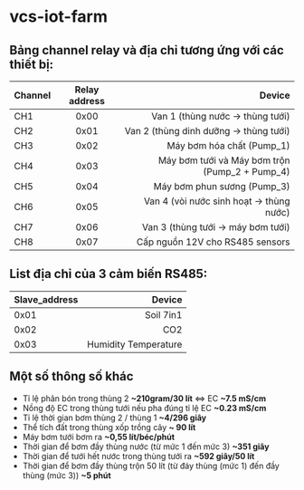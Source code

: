 # vcs-iot-farm
## Bảng channel relay và địa chỉ tương ứng với các thiết bị:
|Channel	|Relay address	|Device|
|:------|:-------------:|------------------------------------------------:|
|CH1 	|0x00		    | Van 1 (thùng nước -> thùng tưới)|
|CH2	|0x01		    | Van 2 (thùng dinh dưỡng -> thùng tưới)|
|CH3 	|0x02		    | Máy bơm hóa chất (Pump_1)|
|CH4	|0x03		    | Máy bơm tưới và Máy bơm trộn (Pump_2 + Pump_4)|
|CH5 	|0x04		    | Máy bơm phun sương (Pump_3)|
|CH6	|0x05		    | Van 4 (vòi nước sinh hoạt -> thùng nước)|
|CH7	|0x06		    | Van 3 (thùng tưới -> máy bơm tưới)|
|CH8	|0x07		    | Cấp nguồn 12V cho RS485 sensors|

## List địa chỉ của 3 cảm biến RS485:
|Slave_address	|Device              |
|:--------------|-------------------:|
|0x01		    |Soil 7in1           |
|0x02    		|CO2                 |
|0x03	    	|Humidity Temperature|

## Một số thông số khác
- Tỉ lệ phân bón trong thùng 2 **~210gram/30 lít** <=> EC **~7.5 mS/cm**
- Nồng độ EC trong thùng tưới nếu pha đúng tỉ lệ EC **~0.23 mS/cm**
- Tỉ lệ thời gian bơm thùng 2 / thùng 1 **~4/296 giây**
- Thể tích đất trong thùng xốp trồng cây **~ 90 lít**
- Máy bơm tưới bơm ra **~0,55 lít/béc/phút**
- Thời gian để bơm đầy thùng nước (từ mức 1 đến mức 3) **~351 giây**
- Thời gian để tưới hết nước trong thùng tưới ra **~592 giây/50 lít**
- Thời gian để bơm đầy thùng trộn 50 lít (từ đáy thùng (mức 1) đến đầy thùng (mức 3)) **~5 phút**
